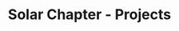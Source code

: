 ---
permalink: /projects
layout: projects
menu-color: 'dark'
title: Solar Chapter - Projects
custom_css:
  - '/assets/css/projects.css'
custom_js: 
  - '/assets/js/jquery.keyframes.min.js'
  - 'https://cdnjs.cloudflare.com/ajax/libs/d3/3.5.3/d3.min.js'
  - 'https://cdnjs.cloudflare.com/ajax/libs/topojson/1.6.9/topojson.min.js'
  - 'https://cdnjs.cloudflare.com/ajax/libs/datamaps/0.5.9/datamaps.idn.min.js'
  - '/assets/js/datamap-icons.js'
  - '/assets/js/projects.js'
# Content
statsImageGallery:
  - https://lh3.googleusercontent.com/NxrpsmbZswO-YXbCWEpznCjR2dDorwREP_LdqBqvdbGgeYXDJClDvh15Skm3ykcz3jp6iK4r1mzHGlKfTJ14mTymlKK-rEH3NdUHwxf9L49k7i8Rw14YgdjmEIggoG4av7gtZ-fgDLDXOVeyr2yq_es06j8rv37fVr5LAbMskyHFc6IHTr-xYVa_WujS5ewX0ratgGJ8QKeI1BVtFSYZJc8iBH2NIO9TqHeCX2qZJO6glXIdFP1KIZ_V0g-sIC6YxNGvU1yx5vheAqpIscVLfni8RURX8oMXSTeQiqtAizcwJxbE3jedrPsFKpJyPv5uqJxEiN5K5DZBn8pK-vfz1bv9ivKKEHrafTVx5CTcCjYyHI6SRb5Z8Mj2vT1XhW51c9E6sNIb0CzdYpPlIVCf6U5Gah8IDZv14Ol8LuukoXXrpEQcf0D2tSfsf2VdyU1uvLwX6IdmVtLy53KommmJO_MhSLA4EYlcV2ew6DmCuRBtKvlAGWoNIT2085LxUoMGCwJ61uVwLjcUMKqrFKEuBFEO-pMECrKAzIerTJPqz5ydo6I7dbSzAOCV66CuE0rqh0oE8vJJwQvFpgQrEn491gEvQ5SL6etDgBLpvT5MTObipkN3MHIHjZp4kGRPCUVX7KSLaQ3v3k7WLjVASy3b1QSU1TDZHMladwJvOYSEVQmL9b0c5w-RXPhPY7_7k5VK6hUJws3OVHujSQ9fs6SL-4xScOH08xvTurdRdFQirqqk8u5SwkqCAP8=w1379-h920-no
  - https://lh3.googleusercontent.com/YOjTx7CDgQGDuedep-UZgGbqxTZvEBZShhdbSRqISLoy7eP3DVuS3Z6hkKWpF8veGkIQr17MO4SkKkUAWTemUiFtJAJ5IUmHlHjeli-FYUhsxYEUvTJH-FATluGosUqWl6HkpeR88kOvQfUKTJBrM9rK1tu76qLi39Im-XWEBSV17zwJwoyeBdAqNMaBdS6SehBhJ4YU8lBx6-Rbq1IlJkOQDSnl3fr16KzxWfz24ul66Wu6nRwz2qeB981EHvtYzgiwwdZ7Dpi0jTLxrxDXvy943ejPl8h9VPp-SKzMfWLVySzG1Xm4jYJMjgT7X7SS1S0l4eEGCx4G0Lxkbs6D1N7YvBp1pPb8KbFni2v1NSlZgyI0elQ1S5gJpgmj3GJoFF3l88fJOJblS1v0mgKUtTq_xIi4KMVcClSSQtpRMf5QvW6dxxtIWrzOXF4W_e3BOgQ_aFudtlNQMLxoQ79Tywza6jF-nJoqWQBK33QsIxq8HGhT_IY1zzwtcR1jxxFiBIjg7WBF7Eb202C1Z9KhjT7GloBmA4g2SYU_jLIdNBuzlNraWOu8_THW6G0-n3TmZZC8JKFlzrNYtuvFS9g9ncqoWQ-K66k4-PMY_8c-gC938GQ6quDacV1QL9YTupL1R5Vagaia9w-N0d7PDXHbbiKF_OpjhrWIhiCPkm9_cQcfGtGyX3RGWLbazSJRi5UMUWpfh0mpTzfis7zMRzusg6GErU6Ti1VjGHETy71ibG7fggrDD4I9jU8=w1380-h920-no
  - https://lh3.googleusercontent.com/cje_6FKGPAF9uVmegmjW_YAOVJBXScrvMPCI--PTu2lNMEMSdBf5R0O1lUdWNvpnvJcbxrtN-TaBLvthMCFiUT9A63dnMK0uE4NjsTgpxesK1IWwfZ4RQxn7_18Hncm4rv6Jh3axmspCRf4T5hGvBHhpZ41-pDeO1MfF5hav6x6rIi9svUwyddMTVLRrxWiGHSR1Yp0fUtlsOtqvyuhh7FLtEZgioRdrOt9Poy7jGbFfxqaEtDDg0px-JHbMOmzm9badJxQYPjQwjSh2O9Ma6u1Yu0TvbLJJk_jwHcWYvWpOwCFiqPUmevEmoxJT3qloi3Wt0btX8OeEcHoWNW66DTdXjcOg4vQZaQzY2r2I_CJLOnhno8xgezGcm-9NJl4afbPdxlomM2zxmTbtUKIw_-Kmx0xlDKQkq1ReO2PqZy7k6HBx6NE4PoJfET6M1u16P1h7PHIeUW9iHdWG3gU36-WABX-uVJrfqiLun4fF88-s1XVVw-aI67mRAaO0mpOlrp8uqqJlL7tJ_EE9lPeL86PoUFGzAQ4aJjZr9sVyMWZIV3GffNw6ccyA0VGWUGRYw3Ozmctc3rRaYzPpJItUAorcUw7TAw0MqS4LfFfDnHZ-2G79Gq3zRLma6G1zj5UKxYk13ccfyNHjpKEk4c0xV4fgx-vyXYf11aRKWKBRSSwMlymqMKexubEJHQH1spXR8R6CLAb3u96lmRN2S4KlKBtCdGWfx3dvN0Mw8Wdy8UZwMh5d_p4kOb0=w690-h920-no
  - https://lh3.googleusercontent.com/k23Zthw6gBODnhdfADa75lFGiq4vR3qwxuMvQkAjzOUQaY5Wfxff82grZY6E88NwzbptUEXkDvtCXm_Di3TONfVMrSCdJs4ywsvpSgMgCM49ZpQqiaqAoJc1Zha_wIFUrirwkWu0RYau81xenAR2L-8s-SXiTdqCAz7f0zaAz2Qv9tOxJB6G2vbBlcKMc8RJDQYZqypE_zw7TnWQLEp0woU6bYmczdp_aaK18qBt2bAYDNvV0fSnYvcT4px4aNiTNuxT514WyLYaBjB2hnj2gLtowl6IjNTdmPIAk4GEDl73ZDukJSyou981pUW4S03Ym05Q_uMmDcQP7G3_Q9Hav2xK8ubtvJUrAHftT-aptN1ZJY2P7EjxM1kuviH6Rf4yO8_sMcqRdhwrssboRW0VJeF29F_EaCZ7waFVMVsWMvVsa-6qGDDqC0CZTeC2an8ePr2r78okXpYIvlmyorJDC_DFLDlVR01OLqSpY7jjzLk5W6U2u5Dsj-smTjCLrQstpYXhy0AklQKN9sC69le83cUgMdHr86O2BQNYyYU-TFcnMZ7fc8VGsUVtxM36sjzqYmuhkxwW8S3orSdr79s1T84gul2GVkFX5ZbzK2PQp75yLJgK-XD_GJkKgPOeoN4J1-ibGdPqNl57TC5ShvMU6a20v48dYMYHDDO0g1ahBA7pKmhIKM46nJtqKSZ1a4suEKgtX5pSCVfEeto33YbN6UdTHiNJRwWFMKAnDzyeOT5dzJsOaUU_Cbk=w1380-h920-no
  - https://lh3.googleusercontent.com/_j5AniMRb4ZukspDdLEG_y-VcsudD7IM12VfQu7fiErU1ByOXohR2w23qoaFPd3wBfiJs71t03twqYJ5MuA2ljn1Kc4IF1dl7Qk3--pVZeDEPnYms97Fz5Uav0RB5J9t4UnbTaNOjETpJsT4G4AO5sLDp39gp-XypPLMu9edfbktq43vR9JpPqRwUHgq-Z6p47NEKhlBzR9uFOnJutatgfZII19m5ML2pzFWkpdre_gfjc-pMxV4_V8ah3RoZ0IeR8sWQMnACs1AHt8VZMn_OgSGVqugLNeC3W-uWMa1aQoGwFjz_3xoNKd0PMNpqcWEtQI0IcOI9IEHKLKQbX1hRfolT0UBkzpS-LTkO7YOgdNiFsnlqIQlYyvKWORofk-AdZ3RHyDhIMQlW2NZtSgi_lUwXJDavgVB_S7ZmYU-zcfxvI_GAMHfQ7zfehZ7JAYbWsBBA3NI1Nvv9GaoFKdlotKfsgYa0JTiPedJYnkTRrcVx3aLEJBL2lpQcl3n1w_lnnMaxtihzULpa34d_nEh2p8asMU7tUNETfAlSaBcXdmAQLVbNFuI49PxR2M9P2fM_G4_z8wLlwfPX3XvpQRqELrL4--UiksJik5q688p3lBzQ7VR2l6lfo17RtXwcXnVG4ZozDPowH8yNQ8-ZY6-R23cpeGkKXeOHodeC_k_T9cKyjeq1bzQa5e5PWmH8Qv1ffMXmOJ_WR0JC9DSRwTexCQhG-pLJmsz82B-rlxgEWQQ4ZSOFsQG1es=w1380-h920-no
prefaceTitle: ''
preface: |
  Solar Chapter has worked on several projects in Indonesia, and still counting. Collaborating with students across the world, companies, and local government in identifying and providing solutions in getting basic commodities to rural areas.
projects:
  - ntt:
    provinceName: 'East Nusa Tenggara'
    regencies:
      - central_sumba:
        regencyName: "Central Sumba"
        places:
          - anapalu:
            placeName: 'Anapalu'
            chapters:
              - chapterOne:
                chapterTitle: 'Chapter One: Water for Anapalu'
                chapterLink: '/projects/chapter-one-water-for-anapalu'
                chapterStatus: 'in-progress'
      - malaka:
        regencyName: 'Malaka'
        places:
          - asmanulea:
            placeName: 'As Manulea'
            chapters:
              - chapterOne:
                chapterTitle: 'Chapter One: Water for As Manulea'
                chapterLink: '/projects/chapter-one-water-for-as-manulea'
                chapterStatus: 'completed'
              - chapterTwo:
                chapterTitle: 'Chapter Two: Education for As Manulea'
                chapterLink: '/projects/chapter-two-education-for-as-manulea'
                chapterStatus: 'completed'
          - Nibaaf:
            placeName: 'Nibaaf'
            chapters:
              - chapterOne:
                chapterTitle: 'Chapter One: Water for Nibaaf'
                chapterLink: '/projects/chapter-one-water-for-nibaaf'
                chapterStatus: 'in-progress'
          - umutnana:
            placeName: 'Umutnana'
            chapters:
              - chapterOne:
                chapterTitle: 'Chapter One: Water for Umutnana'
                chapterLink: '/projects/chapter-one-water-for-umutnana'
                chapterStatus: 'completed'
          - multiple_villages:
            placeName: 'Multiple Villages'
            chapters:
              - chapterOne:
                chapterTitle: 'Chapter Three: Community Development'
                chapterLink: '/projects/chapter-three-community-development'
                chapterStatus: 'in-progress'
      - northTimurTengah:
        regencyName: 'North Timur Tengah'
        places:
          - biau:
            placeName: 'Biau'
            chapters:
              - chapterOne:
                chapterTitle: 'Chapter One: Water for Biau'
                chapterLink: '/projects/chapter-one-water-for-biau'
                chapterStatus: 'in-progress'
---